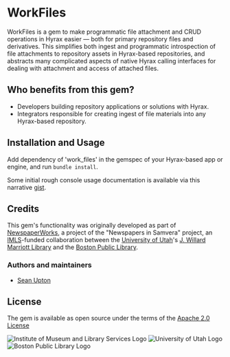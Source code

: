 # WorkFiles
WorkFiles is a gem to make programmatic file attachment and CRUD operations
in Hyrax easier — both for primary repository files and derivatives.  This
simplifies both ingest and programmatic introspection of file attachments to
repository assets in Hyrax-based repositories, and abstracts many complicated
aspects of native Hyrax calling interfaces for dealing with attachment
and access of attached files.

## Who benefits from this gem?

* Developers building repository applications or solutions with Hyrax.
* Integrators responsible for creating ingest of file materials into any
  Hyrax-based repository.

## Installation and Usage
Add dependency of 'work_files' in the gemspec of your Hyrax-based app or engine,
and run `bundle install`.

Some initial rough console usage documentation is available via this narrative
[gist](https://gist.github.com/seanupton/6983fc74e002ea8b3160f6687b8633e3).

## Credits

This gem's functionality was originally developed as part of 
[NewspaperWorks](https://github.com/marriott-library/newspaper_works),
a project of the "Newspapers in Samvera" project, an
[IMLS](https://imls.gov)-funded collaboration
between the [University of Utah](https://www.utah.edu)'s
[J. Willard Marriott Library](https://www.lib.utah.edu/)
and the [Boston Public Library](https://www.bpl.org/).

### Authors and maintainers

* [Sean Upton](https://github.com/seanupton)

## License
The gem is available as open source under the terms of the
[Apache 2.0 License](https://www.apache.org/licenses/LICENSE-2.0)

![Institute of Museum and Library Services Logo](https://imls.gov/sites/default/files/logo.png)
![University of Utah Logo](http://www.utah.edu/_images/imagine_u.png)
![Boston Public Library Logo](https://cor-liv-cdn-static.bibliocommons.com/images/MA-BOSTON-BRANCH/logo.png?1528788420451)
